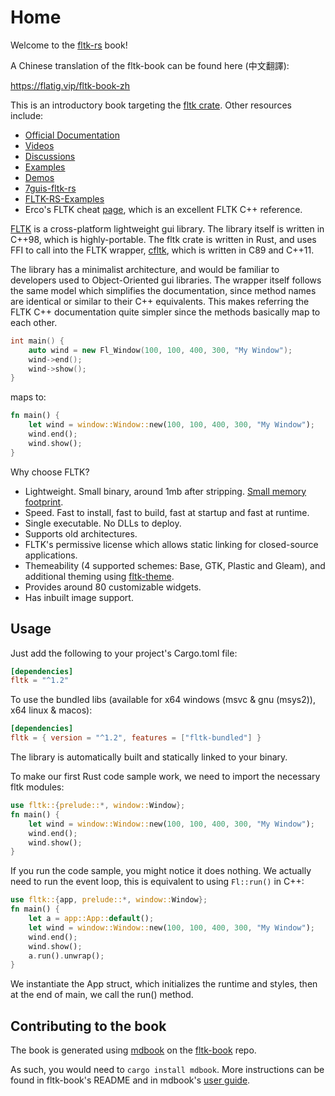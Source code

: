 # Home

Welcome to the [fltk-rs](https://github.com/fltk-rs/fltk-rs) book!

A Chinese translation of the fltk-book can be found here (中文翻譯):

https://flatig.vip/fltk-book-zh

This is an introductory book targeting the [fltk crate](https://crates.io/crates/fltk). Other resources include:
- [Official Documentation](https://docs.rs/fltk)
- [Videos](https://github.com/fltk-rs/fltk-rs#tutorials)
- [Discussions](https://github.com/fltk-rs/fltk-rs/discussions)
- [Examples](https://github.com/fltk-rs/fltk-rs/tree/master/fltk/examples)
- [Demos](https://github.com/fltk-rs/demos)
- [7guis-fltk-rs](https://github.com/tdryer/7guis-fltk-rs)
- [FLTK-RS-Examples](https://github.com/wyhinton/FLTK-RS-Examples)
- Erco's FLTK cheat [page](http://seriss.com/people/erco/fltk/), which is an excellent FLTK C++ reference. 

[FLTK](https://github.com/fltk/fltk) is a cross-platform lightweight gui library.
The library itself is written in C++98, which is highly-portable. The fltk crate is written in Rust, and uses FFI to call into the FLTK wrapper, [cfltk](https://github.com/MoAlyousef/cfltk), which is written in C89 and C++11.

The library has a minimalist architecture, and would be familiar to developers used to Object-Oriented gui libraries. The wrapper itself follows the same model which simplifies the documentation, since method names are identical or similar to their C++ equivalents. This makes referring the FLTK C++ documentation quite simpler since the methods basically map to each other.

```c++
int main() {
    auto wind = new Fl_Window(100, 100, 400, 300, "My Window");
    wind->end();
    wind->show();
}
```
maps to:
```rust
fn main() {
    let wind = window::Window::new(100, 100, 400, 300, "My Window");
    wind.end();
    wind.show();
}
```

Why choose FLTK?
- Lightweight. Small binary, around 1mb after stripping. [Small memory footprint](https://szibele.com/memory-footprint-of-gui-toolkits/).
- Speed. Fast to install, fast to build, fast at startup and fast at runtime.
- Single executable. No DLLs to deploy.
- Supports old architectures.
- FLTK's permissive license which allows static linking for closed-source applications.
- Themeability (4 supported schemes: Base, GTK, Plastic and Gleam), and additional theming using [fltk-theme](https://crates.io/crates/fltk-theme).
- Provides around 80 customizable widgets.
- Has inbuilt image support.

## Usage

Just add the following to your project's Cargo.toml file:
```toml
[dependencies]
fltk = "^1.2"
```

To use the bundled libs (available for x64 windows (msvc & gnu (msys2)), x64 linux & macos):
```toml
[dependencies]
fltk = { version = "^1.2", features = ["fltk-bundled"] }
```

The library is automatically built and statically linked to your binary.

To make our first Rust code sample work, we need to import the necessary fltk modules:
```rust
use fltk::{prelude::*, window::Window};
fn main() {
    let wind = window::Window::new(100, 100, 400, 300, "My Window");
    wind.end();
    wind.show();
}
```

If you run the code sample, you might notice it does nothing. We actually need to run the event loop, this is equivalent to using `Fl::run()` in C++:
```rust
use fltk::{app, prelude::*, window::Window};
fn main() {
    let a = app::App::default();
    let wind = window::Window::new(100, 100, 400, 300, "My Window");
    wind.end();
    wind.show();
    a.run().unwrap();
}
```
We instantiate the App struct, which initializes the runtime and styles, then at the end of main, we call the run() method.

## Contributing to the book
The book is generated using [mdbook](https://github.com/rust-lang/mdBook) on the [fltk-book](https://github.com/fltk-rs/fltk-book) repo.

As such, you would need to `cargo install mdbook`. More instructions can be found in fltk-book's README and in mdbook's [user guide](https://rust-lang.github.io/mdBook/).
